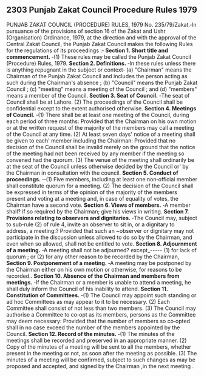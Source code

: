 ## 2303 Punjab Zakat Council Procedure Rules 1979
 
PUNJAB ZAKAT COUNCIL (PROCEDURE) RULES, 1979
No. 235/79/Zakat.‑In pursuance of the provisions of section 16 of the Zakat and Ushr (Organisation) Ordinance, 1979, at the direction and with the approval of the Central Zakat Council, the Punjab Zakat Council makes the following Rules for the regulations of its proceedings :‑
**Section 1. Short title and commencement.**
‑(1) These rules may be called the Punjab Zakat Council (Procedure) Rules, 1979.
**Section 2. Definitions.**
‑In these rules unless there is anything repugnant in the subject or context‑
   (a) "Chairman" means the Chairman of the Punjab Zakat Council and includes the person acting as such during the Chairman's absence ;
   (b) "Council" means the Punjab Zakat Council ;
   (c) "meeting" means a meeting of the Council ; and
   (d) "members" means a member of the Council.
**Section 3. Seat of Council.**
‑The seat of Council shall be at Lahore.
   (2) The proceedings of the Council shall be confidential except to the extent authorised otherwise.
**Section 4. Meetings of Council.**
‑(1) There shall be at least one meeting of the Council, during each period of three months:
   Provided that the Chairman on his own motion or at the written request of the majority of the members may call a meeting of the Council at any time.
   (2) At least seven days' notice of a meeting shall be given to each' member including the Chairman:
   Provided that no decision of the Council shall be invalid merely on the ground that the notice of the meeting had not been received by any member if the meeting so convened had the quorum.
   (3) The venue of the meeting shall ordinarily be at the seat of the Council unless otherwise decided by the Council or' by the Chairman in consultation with the council.
**Section 5. Conduct of proceedings.**
‑‑(1) Five members, including at least one non‑official member shall constitute quorum for a meeting.
   (2) The decision of the Council shall be expressed in terms of the opinion of the majority of the members present and voting at a meeting and, in case of equality of votes, the Chairman have a second vote.
**Section 6. Views of members.**
‑A member shall? if so required by the Chairman; give his views in writing.
**Section 7. Provisions relating to observers and dignitaries.**
‑The Council may, subject to sub‑rule (2) of rule 4, invite an observer to sit in, or a dignitary to address, a meeting:?
   Provided that such an ~observer or dignitary may not participate in the discussion unless allowed to do so by the Chairman, and even when so allowed, shall not be entitled to vote.
**Section 8. Adjournment of a meeting.**
‑A meeting shall not be adjourned? except\_-----
   (1) for lack of quorum ; or
   (2) for any other reason to be recorded by the Chairman,
**Section 9. Postponement of a meeting.**
‑A meeting may be postponed by the Chairman either on his own motion or otherwise, for reasons to be recorded..
**Section 10. Absence of the Chairman and members from meetings.**
‑If the Chairman or a member is unable to attend a meeting, he shall duly inform the Council of his inability to attend.
**Section 11. Constitution of Committees.**
‑(1) The Council may appoint such standing or ad hoc Committees as may appear to it to be necessary.
    (2) Each Committee shall consist of not less than two members.
    (3) The Council may authorise a Committee to co‑opt as its members, persons as the Committee may deem necessary:
    Provided that the number of members so co‑opted shall in no case exceed the number of the members appointed by the Council.
**Section 12. Record of the minutes.**
‑(1) The minutes of the meetings shall be recorded and preserved in an appropriate manner.
    (2) Copy of the minutes of a meeting will be sent to all the members, whether present in the meeting or not, as soon after the meeting as possible.
    (3) The minutes of a meeting will be confirmed, subject to such changes as may be proposed and accepted, and signed by the Chairman ,in the next meeting .

